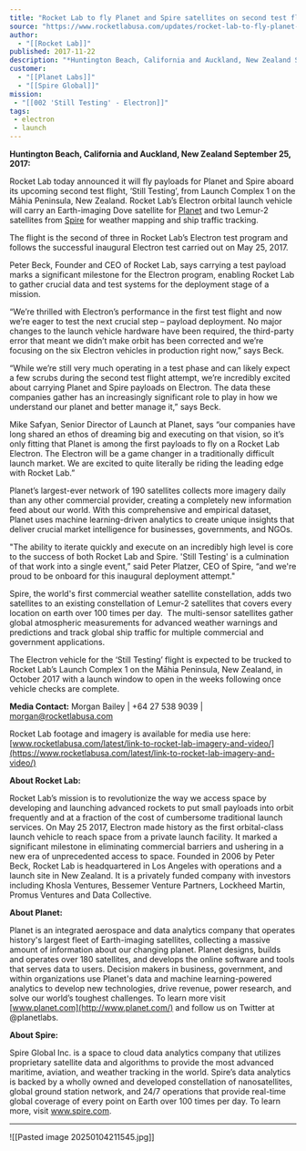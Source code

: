 ```yaml
---
title: "Rocket Lab to fly Planet and Spire satellites on second test flight "
source: "https://www.rocketlabusa.com/updates/rocket-lab-to-fly-planet-and-spire-satellites-on-second-test-flight/"
author:
  - "[[Rocket Lab]]"
published: 2017-11-22
description: "*Huntington Beach, California and Auckland, New Zealand September 25, 2017:*"
customer:
  - "[[Planet Labs]]"
  - "[[Spire Global]]"
mission:
 - "[[002 'Still Testing' - Electron]]"
tags:
 - electron
 - launch
---
```

**Huntington Beach, California and Auckland, New Zealand September 25, 2017:**

Rocket Lab today announced it will fly payloads for Planet and Spire aboard its upcoming second test flight, ‘Still Testing’, from Launch Complex 1 on the Māhia Peninsula, New Zealand. Rocket Lab’s Electron orbital launch vehicle will carry an Earth-imaging Dove satellite for [Planet](http://www.planet.com/) and two Lemur-2 satellites from [Spire](https://spire.com/) for weather mapping and ship traffic tracking.

The flight is the second of three in Rocket Lab’s Electron test program and follows the successful inaugural Electron test carried out on May 25, 2017.

Peter Beck, Founder and CEO of Rocket Lab, says carrying a test payload marks a significant milestone for the Electron program, enabling Rocket Lab to gather crucial data and test systems for the deployment stage of a mission. 

“We’re thrilled with Electron’s performance in the first test flight and now we’re eager to test the next crucial step – payload deployment. No major changes to the launch vehicle hardware have been required, the third-party error that meant we didn’t make orbit has been corrected and we’re focusing on the six Electron vehicles in production right now,” says Beck.

“While we’re still very much operating in a test phase and can likely expect a few scrubs during the second test flight attempt, we’re incredibly excited about carrying Planet and Spire payloads on Electron. The data these companies gather has an increasingly significant role to play in how we understand our planet and better manage it,” says Beck.

Mike Safyan, Senior Director of Launch at Planet, says “our companies have long shared an ethos of dreaming big and executing on that vision, so it’s only fitting that Planet is among the first payloads to fly on a Rocket Lab Electron. The Electron will be a game changer in a traditionally difficult launch market. We are excited to quite literally be riding the leading edge with Rocket Lab.” 

Planet’s largest-ever network of 190 satellites collects more imagery daily than any other commercial provider, creating a completely new information feed about our world. With this comprehensive and empirical dataset, Planet uses machine learning-driven analytics to create unique insights that deliver crucial market intelligence for businesses, governments, and NGOs.

"The ability to iterate quickly and execute on an incredibly high level is core to the success of both Rocket Lab and Spire. 'Still Testing' is a culmination of that work into a single event,” said Peter Platzer, CEO of Spire, “and we're proud to be onboard for this inaugural deployment attempt."

Spire, the world's first commercial weather satellite constellation, adds two satellites to an existing constellation of Lemur-2 satellites that covers every location on earth over 100 times per day.  The multi-sensor satellites gather global atmospheric measurements for advanced weather warnings and predictions and track global ship traffic for multiple commercial and government applications.

The Electron vehicle for the ‘Still Testing’ flight is expected to be trucked to Rocket Lab’s Launch Complex 1 on the Māhia Peninsula, New Zealand, in October 2017 with a launch window to open in the weeks following once vehicle checks are complete.

**Media Contact:** Morgan Bailey | +64 27 538 9039 | [morgan@rocketlabusa.com](https://www.rocketlabusa.com/updates/rocket-lab-to-fly-planet-and-spire-satellites-on-second-test-flight/)

Rocket Lab footage and imagery is available for media use here: [www.rocketlabusa.com/latest/link-to-rocket-lab-imagery-and-video/](https://www.rocketlabusa.com/latest/link-to-rocket-lab-imagery-and-video/)

**About Rocket Lab:**

Rocket Lab’s mission is to revolutionize the way we access space by developing and launching advanced rockets to put small payloads into orbit frequently and at a fraction of the cost of cumbersome traditional launch services. On May 25 2017, Electron made history as the first orbital-class launch vehicle to reach space from a private launch facility. It marked a significant milestone in eliminating commercial barriers and ushering in a new era of unprecedented access to space. Founded in 2006 by Peter Beck, Rocket Lab is headquartered in Los Angeles with operations and a launch site in New Zealand. It is a privately funded company with investors including Khosla Ventures, Bessemer Venture Partners, Lockheed Martin, Promus Ventures and Data Collective.

**About Planet:**

Planet is an integrated aerospace and data analytics company that operates history's largest fleet of Earth-imaging satellites, collecting a massive amount of information about our changing planet. Planet designs, builds and operates over 180 satellites, and develops the online software and tools that serves data to users. Decision makers in business, government, and within organizations use Planet's data and machine learning-powered analytics to develop new technologies, drive revenue, power research, and solve our world’s toughest challenges. To learn more visit [www.planet.com](http://www.planet.com/) and follow us on Twitter at @planetlabs.

**About Spire:**

Spire Global Inc. is a space to cloud data analytics company that utilizes proprietary satellite data and algorithms to provide the most advanced maritime, aviation, and weather tracking in the world. Spire’s data analytics is backed by a wholly owned and developed constellation of nanosatellites, global ground station network, and 24/7 operations that provide real-time global coverage of every point on Earth over 100 times per day. To learn more, visit www.spire.com.

---

![[Pasted image 20250104211545.jpg]]